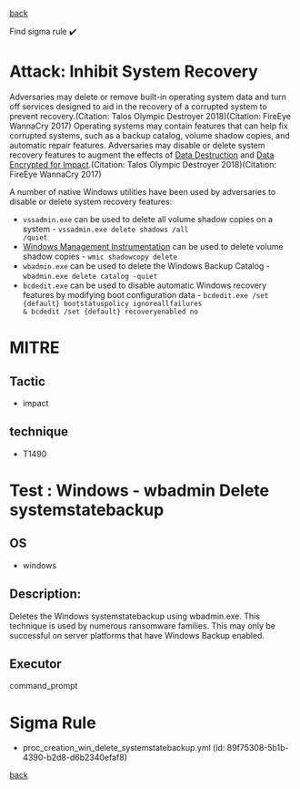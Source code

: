 
[back](../index.md)

Find sigma rule :heavy_check_mark: 

# Attack: Inhibit System Recovery 

Adversaries may delete or remove built-in operating system data and turn off services designed to aid in the recovery of a corrupted system to prevent recovery.(Citation: Talos Olympic Destroyer 2018)(Citation: FireEye WannaCry 2017) Operating systems may contain features that can help fix corrupted systems, such as a backup catalog, volume shadow copies, and automatic repair features. Adversaries may disable or delete system recovery features to augment the effects of [Data Destruction](https://attack.mitre.org/techniques/T1485) and [Data Encrypted for Impact](https://attack.mitre.org/techniques/T1486).(Citation: Talos Olympic Destroyer 2018)(Citation: FireEye WannaCry 2017)

A number of native Windows utilities have been used by adversaries to disable or delete system recovery features:

* <code>vssadmin.exe</code> can be used to delete all volume shadow copies on a system - <code>vssadmin.exe delete shadows /all /quiet</code>
* [Windows Management Instrumentation](https://attack.mitre.org/techniques/T1047) can be used to delete volume shadow copies - <code>wmic shadowcopy delete</code>
* <code>wbadmin.exe</code> can be used to delete the Windows Backup Catalog - <code>wbadmin.exe delete catalog -quiet</code>
* <code>bcdedit.exe</code> can be used to disable automatic Windows recovery features by modifying boot configuration data - <code>bcdedit.exe /set {default} bootstatuspolicy ignoreallfailures & bcdedit /set {default} recoveryenabled no</code>

# MITRE
## Tactic
  - impact


## technique
  - T1490


# Test : Windows - wbadmin Delete systemstatebackup
## OS
  - windows


## Description:
Deletes the Windows systemstatebackup using wbadmin.exe. This technique is used by numerous ransomware families. This may only be successful on server platforms that have Windows Backup enabled.


## Executor
command_prompt

# Sigma Rule
 - proc_creation_win_delete_systemstatebackup.yml (id: 89f75308-5b1b-4390-b2d8-d6b2340efaf8)



[back](../index.md)
